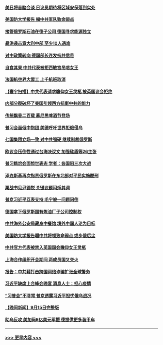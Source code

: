 #### [美日将首脑会谈 日议员期待将区域安保落到实处](../pages/prog202/a103530290.md?t=09170950) 
#### [美国防大学报告 揭中共军队致命弱点](../pages/prog202/a103530288.md?t=09170950) 
#### [接管俄罗斯石油在德子公司 德国寻求能源独立](../pages/prog202/a103530283.md?t=09170950) 
#### [暴洪袭击意大利中部 至少10人遇难](../pages/prog202/a103530281.md?t=09170950) 
#### [对中政策转向 德国部长连发抗共信号](../pages/prog202/a103530279.md?t=09170950) 
#### [自食其果 中共代表被拒西敏宫吊唁女王](../pages/prog202/a103530277.md?t=09170950) 
#### [法国航空界大罢工 上千航班取消](../pages/prog202/a103530225.md?t=09170950) 
#### [【寰宇扫描】中共代表请求瞻仰女王灵柩 被英国议会拒绝](../pages/prog202/a103530138.md?t=09170950) 
#### [内部分裂破坏了美国引领西方抗衡中共的能力](../pages/prog202/a103530125.md?t=09170950) 
#### [传统飘香二百载 慕尼黑啤酒节登场](../pages/prog202/a103530045.md?t=09170950) 
#### [普习会面俄中抱团 美德呼吁世界拒俄侵乌](../pages/prog202/a103530067.md?t=09170950) 
#### [七国集团立场一致 对中共强硬 继续制裁俄罗斯](../pages/prog202/a103530031.md?t=09170950) 
#### [欧议会压倒性通过台海决议文 加强硅盾等26主张](../pages/prog202/a103530035.md?t=09170950) 
#### [普习尴尬会面惊世表态 学者：各国阻三次大战](../pages/prog202/a103530027.md?t=09170950) 
#### [泽连斯基再次指责俄罗斯在东北部对平民实施酷刑](../pages/prog202/a103530057.md?t=09170950) 
#### [栗战书见尹锡悦 关键议题闪烁其词](../pages/prog202/a103530029.md?t=09170950) 
#### [普京习近平互表支持 毛宁被一问题问倒](../pages/prog202/a103529922.md?t=09170950) 
#### [德国拿下俄罗斯国有炼油厂子公司控制权](../pages/prog202/a103529977.md?t=09170950) 
#### [中共海外公安局藏身中餐馆 境外中国人沦为目标](../pages/prog202/a103529780.md?t=09170950) 
#### [美国防大学报告曝中共将领致命弱点 或步俄后尘](../pages/prog202/a103529754.md?t=09170950) 
#### [中共官方代表被禁入英国国会瞻仰女王灵柩](../pages/prog202/a103529771.md?t=09170950) 
#### [上海合作组织开会期间 两成员国又交火](../pages/prog202/a103529699.md?t=09170950) 
#### [报告：中共藉打击跨国网络诈骗扩张全球警务](../pages/prog202/a103529695.md?t=09170950) 
#### [习近平缺席上合峰会晚宴 消息人士：担心疫情](../pages/prog202/a103529701.md?t=09170950) 
#### [“习普会”不寻常 普京透露习近平担忧俄乌战况](../pages/prog202/a103529642.md?t=09170950) 
#### [【晚间新闻】9月15日完整版](../pages/prog202/a103529427.md?t=09170950) 
#### [助乌反攻 美加码6亿美元军援 德提供更多装甲车](../pages/prog202/a103529579.md?t=09170950) 

----
#### [ >>> 更早内容 <<< ](../indexes/prog202-earlier.md)
